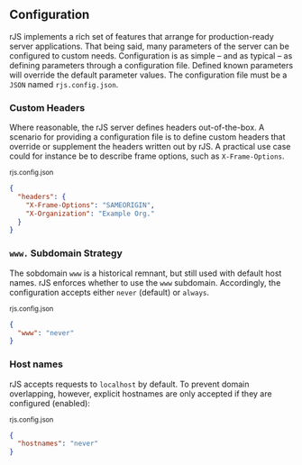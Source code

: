 ## Configuration

rJS implements a rich set of features that arrange for production-ready server applications. That being said, many parameters of the server can be configured to custom needs. Configuration is as simple – and as typical – as defining parameters through a configuration file. Defined known parameters will override the default parameter values. The configuration file must be a `JSON` named `rjs.config.json`.

### Custom Headers

Where reasonable, the rJS server defines headers out-of-the-box. A scenario for providing a configuration file is to define custom headers that override or supplement the headers written out by rJS. A practical use case could for instance be to describe frame options, such as `X-Frame-Options`.

<small class="docs-filename">rjs.config.json</small>

``` json
{
  "headers": {
    "X-Frame-Options": "SAMEORIGIN",
    "X-Organization": "Example Org."
  }
}
```

### `www.` Subdomain Strategy

The sobdomain `www` is a historical remnant, but still used with default host names. rJS enforces whether to use the `www` subdomain. Accordingly, the configuration accepts either `never` (default) or `always`.

<small class="docs-filename">rjs.config.json</small>

``` json
{
  "www": "never"
}
```

### Host names

rJS accepts requests to `localhost` by default. To prevent domain overlapping, however, explicit hostnames are only accepted if they are configured (enabled):

<small class="docs-filename">rjs.config.json</small>

``` json
{
  "hostnames": "never"
}
```